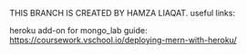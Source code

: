 THIS BRANCH IS CREATED BY HAMZA LIAQAT. 
useful links:

heroku add-on for mongo_lab guide: https://coursework.vschool.io/deploying-mern-with-heroku/
